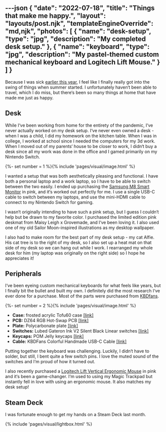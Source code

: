 ---json
{
	"date": "2022-07-18",
	"title": "Things that make me happy.",
	"layout": "layouts/post.njk",
	"templateEngineOverride": "md,njk",
	"photos": [
		{
			"name": "desk-setup",
			"type": "jpg",
			"description": "My completed desk setup."
		},
		{
			"name": "keyboard",
			"type": "jpg",
			"description": "My pastel-themed custom mechanical keyboard and Logitech Lift Mouse."
		}
	]
}
---

Because I was sick [earlier this year](/writes/2022/03/18/brain-fog/), I feel like I finally really got into the swing of things when summer started. I unfortunately haven‘t been able to travel, which I do miss, but there‘s been so many things at home that have made me just as happy.

## Desk

While I‘ve been working from home for the entirety of the pandemic, I‘ve never actually worked on my desk setup. I‘ve never even owned a desk - when I was a child, I did my homework on the kitchen table. When I was in college, I worked at school since I needed the computers for my 3d work. When I moved out of my parents‘ house to be closer to work, I didn‘t buy a desk since all my work was done in the office and I gamed primarily on my Nintendo Switch.

{%- set number = 1 %}{% include 'pages/visual/image.html' %}

I wanted a setup that was both aesthetically pleasing and functional. I have both a personal laptop and a work laptop, so I have to be able to switch between the two easily. I ended up purchasing the [Samsung M8 Smart Monitor](https://www.samsung.com/us/computing/monitors/smart-monitors/32-m8-4k-smart-monitor-and-streaming-tv-pink-ls32bm80punxgo/) in pink, and it‘s worked out perfectly for me. I use a single USB-C cable to switch between my laptops, and use the mini-HDMI cable to connect to my Nintendo Switch for gaming.

I wasn‘t originally intending to have such a pink setup, but I guess I couldn‘t help but be drawn to my favorite color. I purchased the limited edition pink deskmat from Maisy Leigh x Grovemade, and I‘ve been loving it. I also used one of my old Sailor Moon-inspired illustrations as my desktop wallpaper.

I also had to make room for the best part of my desk setup - my cat Alfie. His cat tree is to the right of my desk, so I also set up a heat mat on that side of my desk so we can hang out while I work. I rearranged my whole desk for him (my laptop was originally on the right side) so I hope he appreciates it!

## Peripherals

I‘ve been eyeing custom mechanical keyboards for what feels like years, but I finally bit the bullet and built my own. I definitely did the most research I‘ve ever done for a purchase. Most of the parts were purchased from [KBDfans](https://kbdfans.com).

{%- set number = 2 %}{% include 'pages/visual/image.html' %}

- **Case:** frosted acrylic Tofu60 case [[link]](https://kbdfans.com/collections/tofu60/products/tofu-acrylic-frosted-60-case)
- **PCB:** DZ64 RGB Hot-Swap PCB [[link]](https://kbdfans.com/products/dz64-rgb-hot-swap-pcb)
- **Plate:** Polycarbonate plate [[link]](https://kbdfans.com/collections/plate/products/60-pc-material-plate?variant=21206992584762)
- **Switches:** Lubed Gateron Ink V2 Silent Black Linear switches [[link]](https://kbdfans.com/products/gateron-ink-v2-silent-black-linear-switches)
- **Keycaps:** POM Jelly keycaps [[link]](https://flashquark.com/product/pom-jelly-rainbow-keycaps-108-keycap-set/)
- **Cable:** KBDFans Colorful Handmade USB-C Cable [[link]](https://kbdfans.com/products/kbdfans-handmade-custom-mechanical-keyboard-usb-c-cable-2)

Putting together the keyboard was challenging. Luckily, I didn‘t have to solder, but still, I bent quite a few switch pins. I love the muted sound of the switches and I‘m proud of how it turned out.

I also recently purchased a [Logitech Lift Vertical Ergonomic Mouse](https://www.logitech.com/en-us/products/mice/lift-vertical-ergonomic-mouse.html) in pink and it‘s been a game-changer. I‘m used to using my Magic Trackpad but instantly fell in love with using an ergonomic mouse. It also matches my desk setup!

## Steam Deck

I was fortunate enough to get my hands on a Steam Deck last month.

{% include 'pages/visual/lightbox.html' %}